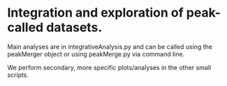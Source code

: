 # Integration and exploration of peak-called datasets.
Main analyses are in integrativeAnalysis.py and can be called using the peakMerger object or using peakMerge.py via command line.

We perform secondary, more specific plots/analyses in the other small scripts.